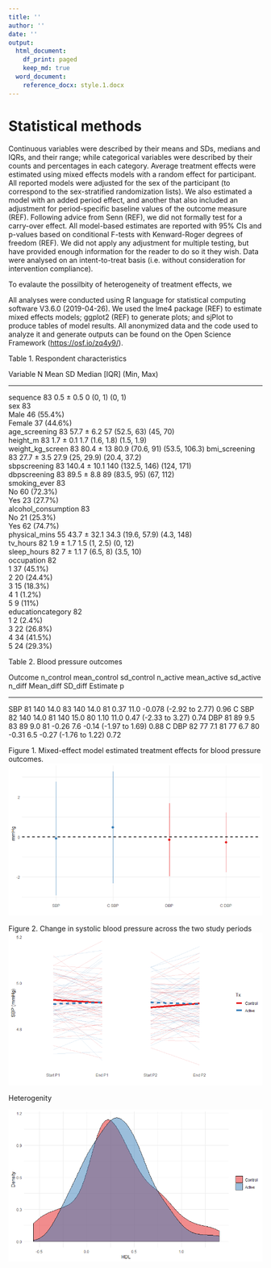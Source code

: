 ```yaml
---
title: ''
author: ''
date: ''
output:
  html_document:
    df_print: paged
    keep_md: true
  word_document:
    reference_docx: style.1.docx
---
```




# Statistical methods

Continuous variables were described by their means and SDs, medians and IQRs, and their range; while categorical variables were described by their counts and percentages in each category. Average treatment effects were estimated using mixed effects models with a random effect for participant. All reported models were adjusted for the sex of the participant (to correspond to the sex-stratified randomization lists). We also estimated a model with an added period effect, and another that also included an adjustment for period-specific baseline values of the outcome measure (REF). Following advice from Senn (REF), we did not formally test for a carry-over effect. All model-based estimates are reported with 95% CIs and p-values based on conditional F-tests with Kenward-Roger degrees of freedom (REF). We did not apply any adjustment for multiple testing, but have provided enough information for the reader to do so it they wish. Data were analysed on an intent-to-treat basis (i.e. without consideration for intervention compliance).

To evalaute the possilbity of heterogeneity of treatment effects, we 

All analyses were conducted using R language for statistical computing software V3.6.0 (2019-04-26). We used the lme4 package (REF) to estimate mixed effects models; ggplot2 (REF) to generate plots; and sjPlot to produce tables of model results. All anonymized data and the code used to analyze it and generate outputs can be found on the Open Science Framework (https://osf.io/zq4y9/). 


Table 1. Respondent characteristics



Variable              N    Mean SD        Median [IQR]        (Min, Max)    
--------------------  ---  -------------  ------------------  --------------
sequence              83   0.5 ± 0.5      0 (0, 1)            (0, 1)        
sex                   83                                                    
Male                       46 (55.4%)                                       
Female                     37 (44.6%)                                       
age_screening         83   57.7 ± 6.2     57 (52.5, 63)       (45, 70)      
height_m              83   1.7 ± 0.1      1.7 (1.6, 1.8)      (1.5, 1.9)    
weight_kg_screen      83   80.4 ± 13      80.9 (70.6, 91)     (53.5, 106.3) 
bmi_screening         83   27.7 ± 3.5     27.9 (25, 29.9)     (20.4, 37.2)  
sbpscreening          83   140.4 ± 10.1   140 (132.5, 146)    (124, 171)    
dbpscreening          83   89.5 ± 8.8     89 (83.5, 95)       (67, 112)     
smoking_ever          83                                                    
No                         60 (72.3%)                                       
Yes                        23 (27.7%)                                       
alcohol_consumption   83                                                    
No                         21 (25.3%)                                       
Yes                        62 (74.7%)                                       
physical_mins         55   43.7 ± 32.1    34.3 (19.6, 57.9)   (4.3, 148)    
tv_hours              82   1.9 ± 1.7      1.5 (1, 2.5)        (0, 12)       
sleep_hours           82   7 ± 1.1        7 (6.5, 8)          (3.5, 10)     
occupation            82                                                    
1                          37 (45.1%)                                       
2                          20 (24.4%)                                       
3                          15 (18.3%)                                       
4                          1 (1.2%)                                         
5                          9 (11%)                                          
educationcategory     82                                                    
1                          2 (2.4%)                                         
3                          22 (26.8%)                                       
4                          34 (41.5%)                                       
5                          24 (29.3%)                                       


Table 2. Blood pressure outcomes

Outcome    n_control   mean_control   sd_control   n_active   mean_active   sd_active   n_diff   Mean_diff   SD_diff  Estimate                     p
--------  ----------  -------------  -----------  ---------  ------------  ----------  -------  ----------  --------  -----------------------  -----
SBP               81            140         14.0         83           140        14.0       81        0.37      11.0  -0.078 (-2.92 to 2.77)    0.96
C SBP             82            140         14.0         81           140        15.0       80        1.10      11.0  0.47 (-2.33 to 3.27)      0.74
DBP               81             89          9.5         83            89         9.0       81       -0.26       7.6  -0.14 (-1.97 to 1.69)     0.88
C DBP             82             77          7.1         81            77         6.7       80       -0.31       6.5  -0.27 (-1.76 to 1.22)     0.72

Figure 1. Mixed-effect model estimated treatment effects for blood pressure outcomes. 
![](paper_stats_files/figure-html/unnamed-chunk-2-1.png)<!-- -->

Figure 2. Change in systolic blood pressure across the two study periods
![](paper_stats_files/figure-html/unnamed-chunk-3-1.png)<!-- -->


Heterogenity

<div data-pagedtable="false">
  <script data-pagedtable-source type="application/json">
{"columns":[{"label":["var"],"name":[1],"type":["chr"],"align":["left"]},{"label":["vr"],"name":[2],"type":["dbl"],"align":["right"]},{"label":["p"],"name":[3],"type":["dbl"],"align":["right"]}],"data":[{"1":"SBP","2":"0.98","3":"0.921"},{"1":"DBP","2":"0.90","3":"0.528"},{"1":"Central SBP","2":"1.10","3":"0.659"},{"1":"Central SBP","2":"0.86","3":"0.424"},{"1":"Arterial Stiffness","2":"1.10","3":"0.501"},{"1":"Glucose","2":"1.00","3":"0.920"},{"1":"HDL","2":"0.49","3":"0.000"},{"1":"LDL","2":"1.20","3":"0.309"},{"1":"OxLDL","2":"1.10","3":"0.618"},{"1":"PWA Augment","2":"0.78","3":"0.205"},{"1":"TAG","2":"0.79","3":"0.177"},{"1":"Total Cholesterol","2":"1.00","3":"0.979"}],"options":{"columns":{"min":{},"max":[10]},"rows":{"min":[10],"max":[10]},"pages":{}}}
  </script>
</div>

![](paper_stats_files/figure-html/hdl_variance_plot-1.png)<!-- -->





